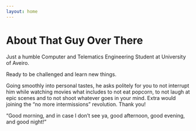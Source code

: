 ```yaml
---
layout: home
---
```

# About That Guy Over There

Just a humble Computer and Telematics Engineering Student at University of Aveiro.

Ready to be challenged and learn new things.

Going smoothly into personal tastes, he asks politely for you to not interrupt him while watching movies what includes to not eat popcorn, to not laugh at epic scenes and to not shoot whatever goes in your mind. Extra would joining the “no more intermissions” revolution. Thank you!

“Good morning, and in case I don’t see ya, good afternoon, good evening, and good night!”
